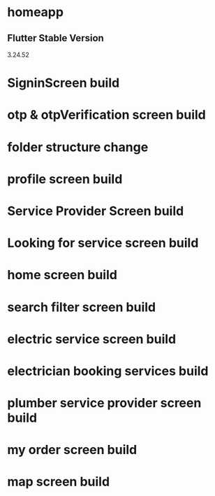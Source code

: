 # homeapp

## Flutter Stable Version 

3.24.52 

# SigninScreen build
# otp & otpVerification screen build
# folder structure change
# profile screen build
# Service Provider Screen build
# Looking for service screen build
# home screen build
# search filter screen build
# electric service screen build
# electrician booking services build
# plumber service provider screen build
# my order screen build
# map screen build